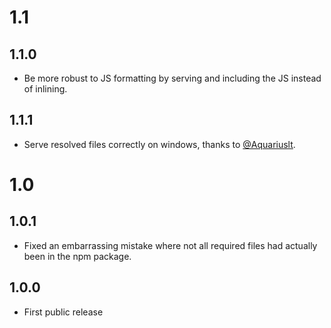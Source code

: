 # 1.1

## 1.1.0

* Be more robust to JS formatting by serving and including the JS instead of inlining.

## 1.1.1

* Serve resolved files correctly on windows, thanks to [@Aquariuslt](https://github.com/Aquariuslt).

# 1.0

## 1.0.1

* Fixed an embarrassing mistake where not all required files had actually been in the npm package.

## 1.0.0

* First public release